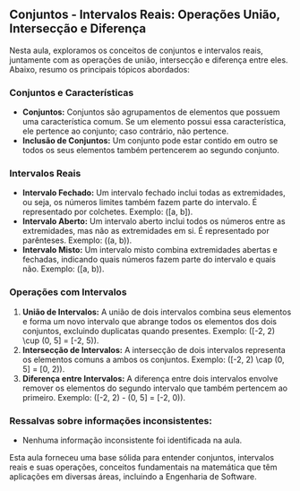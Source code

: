 ## Conjuntos - Intervalos Reais: Operações União, Intersecção e Diferença

Nesta aula, exploramos os conceitos de conjuntos e intervalos reais, juntamente com as operações de união, intersecção e diferença entre eles. Abaixo, resumo os principais tópicos abordados:

### Conjuntos e Características
- **Conjuntos:** Conjuntos são agrupamentos de elementos que possuem uma característica comum. Se um elemento possui essa característica, ele pertence ao conjunto; caso contrário, não pertence.
- **Inclusão de Conjuntos:** Um conjunto pode estar contido em outro se todos os seus elementos também pertencerem ao segundo conjunto.

### Intervalos Reais
- **Intervalo Fechado:** Um intervalo fechado inclui todas as extremidades, ou seja, os números limites também fazem parte do intervalo. É representado por colchetes. Exemplo: \([a, b]\).
- **Intervalo Aberto:** Um intervalo aberto inclui todos os números entre as extremidades, mas não as extremidades em si. É representado por parênteses. Exemplo: \((a, b)\).
- **Intervalo Misto:** Um intervalo misto combina extremidades abertas e fechadas, indicando quais números fazem parte do intervalo e quais não. Exemplo: \([a, b)\).

### Operações com Intervalos
1. **União de Intervalos:** A união de dois intervalos combina seus elementos e forma um novo intervalo que abrange todos os elementos dos dois conjuntos, excluindo duplicatas quando presentes. Exemplo: \([-2, 2) \cup (0, 5] = [-2, 5)\).
2. **Intersecção de Intervalos:** A intersecção de dois intervalos representa os elementos comuns a ambos os conjuntos. Exemplo: \([-2, 2) \cap (0, 5] = [0, 2)\).
3. **Diferença entre Intervalos:** A diferença entre dois intervalos envolve remover os elementos do segundo intervalo que também pertencem ao primeiro. Exemplo: \([-2, 2) - (0, 5] = [-2, 0)\).

### Ressalvas sobre informações inconsistentes:
- Nenhuma informação inconsistente foi identificada na aula.

Esta aula forneceu uma base sólida para entender conjuntos, intervalos reais e suas operações, conceitos fundamentais na matemática que têm aplicações em diversas áreas, incluindo a Engenharia de Software.
